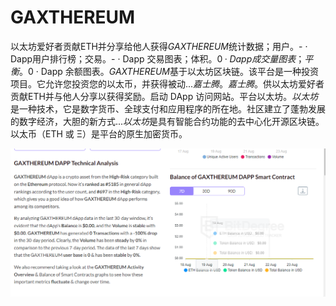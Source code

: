# GAXTHEREUM

以太坊爱好者贡献ETH并分享给他人获得*GAXTHEREUM*统计数据；用户。- · Dapp用户排行榜；交易。- · Dapp 交易图表；体积。$0 · Dapp 成交量图表；平衡。$0 · Dapp 余额图表。*GAXTHEREUM*基于以太坊区块链。该平台是一种投资项目。它允许您投资您的以太币，并获得被动...*嘉士腾*。*嘉士腾*。供以太坊爱好者贡献ETH并与他人分享以获得奖励。启动 DApp 访问网站。平台以太坊。*以太坊*是一种技术，它是数字货币、全球支付和应用程序的所在地。社区建立了蓬勃发展的数字经济，大胆的新方式...*以太坊*是具有智能合约功能的去中心化开源区块链。以太币（ETH 或 Ξ）是平台的原生加密货币。

![1](1.png)

